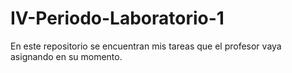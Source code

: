 # IV-Periodo-Laboratorio-1
En este repositorio se encuentran mis tareas que el profesor vaya asignando en su momento.
